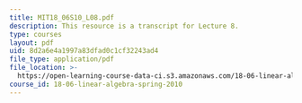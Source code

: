 ```yaml
---
title: MIT18_06S10_L08.pdf
description: This resource is a transcript for Lecture 8.
type: courses
layout: pdf
uid: 8d2a6e4a1997a83dfad0c1cf32243ad4
file_type: application/pdf
file_location: >-
  https://open-learning-course-data-ci.s3.amazonaws.com/18-06-linear-algebra-spring-2010/8d2a6e4a1997a83dfad0c1cf32243ad4_MIT18_06S10_L08.pdf
course_id: 18-06-linear-algebra-spring-2010
---
```

